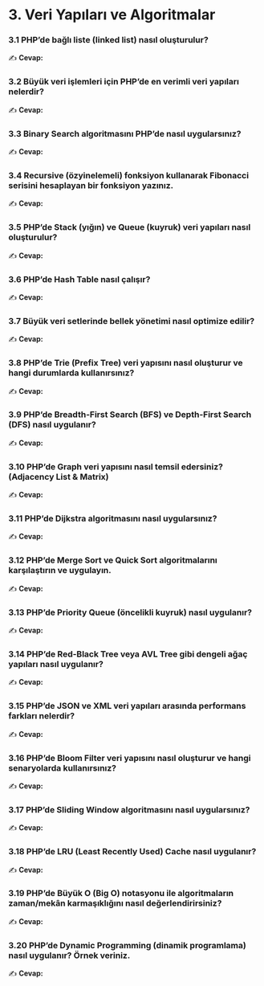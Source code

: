 


# **3. Veri Yapıları ve Algoritmalar**  

### **3.1 PHP’de bağlı liste (linked list) nasıl oluşturulur?**  
✍ **Cevap:**  

### **3.2 Büyük veri işlemleri için PHP’de en verimli veri yapıları nelerdir?**  
✍ **Cevap:**  

### **3.3 Binary Search algoritmasını PHP’de nasıl uygularsınız?**  
✍ **Cevap:**  

### **3.4 Recursive (özyinelemeli) fonksiyon kullanarak Fibonacci serisini hesaplayan bir fonksiyon yazınız.**  
✍ **Cevap:**  

### **3.5 PHP’de Stack (yığın) ve Queue (kuyruk) veri yapıları nasıl oluşturulur?**  
✍ **Cevap:**  

### **3.6 PHP’de Hash Table nasıl çalışır?**  
✍ **Cevap:**  

### **3.7 Büyük veri setlerinde bellek yönetimi nasıl optimize edilir?**  
✍ **Cevap:**  

### **3.8 PHP’de Trie (Prefix Tree) veri yapısını nasıl oluşturur ve hangi durumlarda kullanırsınız?**  
✍ **Cevap:**  

### **3.9 PHP’de Breadth-First Search (BFS) ve Depth-First Search (DFS) nasıl uygulanır?**  
✍ **Cevap:**  

### **3.10 PHP’de Graph veri yapısını nasıl temsil edersiniz? (Adjacency List & Matrix)**  
✍ **Cevap:**  

### **3.11 PHP’de Dijkstra algoritmasını nasıl uygularsınız?**  
✍ **Cevap:**  

### **3.12 PHP’de Merge Sort ve Quick Sort algoritmalarını karşılaştırın ve uygulayın.**  
✍ **Cevap:**  

### **3.13 PHP’de Priority Queue (öncelikli kuyruk) nasıl uygulanır?**  
✍ **Cevap:**  

### **3.14 PHP’de Red-Black Tree veya AVL Tree gibi dengeli ağaç yapıları nasıl uygulanır?**  
✍ **Cevap:**  

### **3.15 PHP’de JSON ve XML veri yapıları arasında performans farkları nelerdir?**  
✍ **Cevap:**  

### **3.16 PHP’de Bloom Filter veri yapısını nasıl oluşturur ve hangi senaryolarda kullanırsınız?**  
✍ **Cevap:**  

### **3.17 PHP’de Sliding Window algoritmasını nasıl uygularsınız?**  
✍ **Cevap:**  

### **3.18 PHP’de LRU (Least Recently Used) Cache nasıl uygulanır?**  
✍ **Cevap:**  

### **3.19 PHP’de Büyük O (Big O) notasyonu ile algoritmaların zaman/mekân karmaşıklığını nasıl değerlendirirsiniz?**  
✍ **Cevap:**  

### **3.20 PHP’de Dynamic Programming (dinamik programlama) nasıl uygulanır? Örnek veriniz.**  
✍ **Cevap:**  
